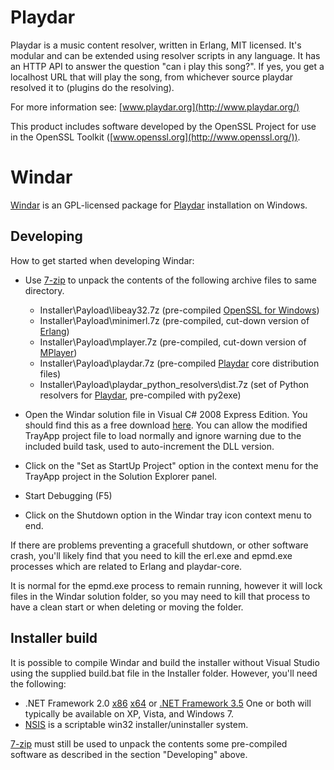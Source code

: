 Playdar
=======
Playdar is a music content resolver, written in Erlang, MIT licensed.
It's modular and can be extended using resolver scripts in any language.
It has an HTTP API to answer the question "can i play this song?".
If yes, you get a localhost URL that will play the song, from whichever
source playdar resolved it to (plugins do the resolving).

For more information see: [www.playdar.org](http://www.playdar.org/)

This product includes software developed by the OpenSSL Project for use in
the OpenSSL Toolkit ([www.openssl.org](http://www.openssl.org/)).

Windar
======
[Windar](http://windar.org/) is an GPL-licensed package for 
[Playdar](http://www.playdar.org/) installation on Windows.

Developing
----------
How to get started when developing Windar:

-   Use [7-zip](http://www.7-zip.org/) to unpack the contents of the following
    archive files to same directory. 

    -   Installer\Payload\libeay32.7z
        (pre-compiled [OpenSSL for Windows](http://gnuwin32.sourceforge.net/packages/openssl.htm))
    -   Installer\Payload\minimerl.7z
        (pre-compiled, cut-down version of [Erlang](http://www.erlang.org/))
    -   Installer\Payload\mplayer.7z
        (pre-compiled, cut-down version of [MPlayer](http://www.mplayerhq.hu/))
    -   Installer\Payload\playdar.7z
        (pre-compiled [Playdar](http://www.playdar.org/) core distribution files)
    -   Installer\Payload\playdar_python_resolvers\dist.7z
        (set of Python resolvers for [Playdar](http://www.playdar.org/), pre-compiled with py2exe)

-   Open the Windar solution file in Visual C# 2008 Express Edition. You should
    find this as a free download [here](http://www.microsoft.com/express/downloads/).
    You can allow the modified TrayApp project file to load normally and ignore
    warning due to the included build task, used to auto-increment the DLL version.

-   Click on the "Set as StartUp Project" option in the context menu for the
    TrayApp project in the Solution Explorer panel.

-   Start Debugging (F5)

-   Click on the Shutdown option in the Windar tray icon context menu to end.

If there are problems preventing a gracefull shutdown, or other software crash,
you'll likely find that you need to kill the erl.exe and epmd.exe processes
which are related to Erlang and playdar-core.

It is normal for the epmd.exe process to remain running, however it will lock
files in the Windar solution folder, so you may need to kill that process to
have a clean start or when deleting or moving the folder.

Installer build
---------------
It is possible to compile Windar and build the installer without Visual Studio
using the supplied build.bat file in the Installer folder. However, you'll
need the following:

-   .NET Framework 2.0
    [x86](http://www.microsoft.com/downloads/details.aspx?FamilyID=0856eacb-4362-4b0d-8edd-aab15c5e04f5&displaylang=en)
    [x64](http://www.microsoft.com/downloads/details.aspx?familyid=B44A0000-ACF8-4FA1-AFFB-40E78D788B00&displaylang=en)
    or [.NET Framework 3.5](http://www.microsoft.com/downloads/details.aspx?familyid=333325FD-AE52-4E35-B531-508D977D32A6&displaylang=en)
    One or both will typically be available on XP, Vista, and Windows 7.
-   [NSIS](http://nsis.sourceforge.net/Download) is a 
    scriptable win32 installer/uninstaller system.

[7-zip](http://www.7-zip.org/) must still be used to unpack the contents some
pre-compiled software as described in the section "Developing" above.
